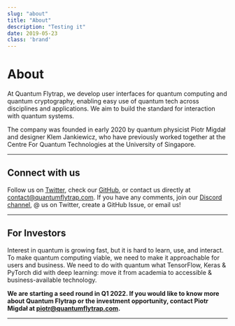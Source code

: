 ```yaml
---
slug: "about"
title: "About"
description: "Testing it"
date: 2019-05-23
class: 'brand'
---
```


# About

At Quantum Flytrap, we develop user interfaces for quantum computing and quantum cryptography, enabling easy use of quantum tech across disciplines and applications.
We aim to build the standard for interaction with quantum systems. 

The company was founded in early 2020 by quantum physicist Piotr Migdał and designer Klem Jankiewicz, who have previously worked together at the Centre For Quantum Technologies at the University of Singapore.

---

## Connect with us

Follow us on [Twitter](https://twitter.com/QuantumGameIO), check our [GitHub](https://github.com/Quantum-Game), or contact us directly at <contact@quantumflytrap.com>. If you have any comments, join our [Discord channel](https://discord.gg/BJMbjUVXmY), @ us on Twitter, create a GitHub Issue, or email us!

---

## For Investors

Interest in quantum is growing fast, but it is hard to learn, use, and interact. To make quantum computing viable, we need to make it approachable for users and business.
We need to do with quantum what TensorFlow, Keras & PyTorch did with deep learning: move it from academia to accessible & business-available technology.

**We are starting a seed round in Q1 2022. If you would like to know more about Quantum Flytrap or the investment opportunity, contact Piotr Migdał at <piotr@quantumflytrap.com>.**

---
